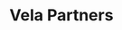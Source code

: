 ---
layout: firm_page
title: "Vela Partners"
id: "vela.partners"
permalink: "/velapartnersvela.partners/"
website: "https://vela.partners"
offices: "San Francisco (United States)"
investment_stages: "Seed, Series A"
portfolio_companies: "Bito, CloudNatix, Create, DagKnows, Kuika, LeakSignal, Lightup, Ownid, Promoted, Protopie, RadiantOps, Cartken, Phaidra, Limitless, Mirelo, Cerby, Brox, lightup"
portfolio_link: "https://vela.partners"
investment_markets: "AI, Deep Tech"
founded_year: "2017"
description: "Vela Partners is a leading quant VC firm using AI to invest in early-stage AI startups. They aim to accelerate the progress of entrepreneurs globally by providing accessible resources and expertise through AI-powered tools. Their investment focus is on AI startups from inception to Series A."
linkedin: "https://www.linkedin.com/company/vela-partners"
twitter: ""
instagram: ""
team_page: ""
investor_type: "Venture Capital"
crunchbase: "https://www.crunchbase.com/organization/vela-partners"
pitchbook: "https://pitchbook.com/profiles/investor/232597-81"

# SEO Optimization
meta_title: "Vela Partners - VC Firm - projectstartups.com"
meta_description: "Vela Partners, Vela Partners is a leading quant VC firm using AI to invest in early-stage AI startups. They aim to accelerate the progress of entrepreneurs globally ..."
meta_keywords: "Vela Partners, AI, Deep Tech, VC firm, venture capital, startup investor, projectstartups.com"
canonical_url: "https://vc.projectstartups.com/velapartnersvela.partners/"
---